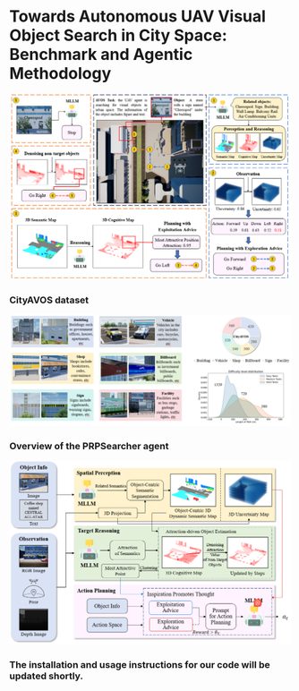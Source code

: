 
# Towards Autonomous UAV Visual Object Search in City Space: Benchmark and Agentic Methodology

</div>

<p align="center">
  <img src="image/illustration.png">
</p>

### CityAVOS dataset
<p align="center">
  <img src="image/dataset.png">
</p>

### Overview of the PRPSearcher agent
<p align="center">
  <img src="image/overview.png">
</p>


### The installation and usage instructions for our code will be updated shortly.

